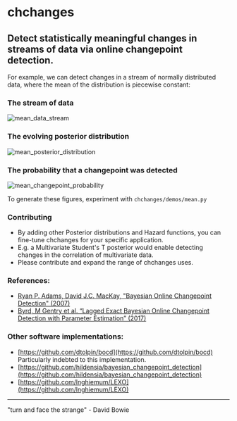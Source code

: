 # chchanges
Detect statistically meaningful changes in streams of data via online changepoint detection.
---
For example, we can detect changes in a stream of normally distributed data, where the mean of the distribution is piecewise constant:

### The stream of data
![mean_data_stream](chchanges/demos/mean_data_stream.gif)

### The evolving posterior distribution
![mean_posterior_distribution](chchanges/demos/mean_posterior_distribution.gif)

### The probability that a changepoint was detected
![mean_changepoint_probability](chchanges/demos/mean_changepoint_probability.gif)

To generate these figures, experiment with `chchanges/demos/mean.py`

### Contributing
- By adding other Posterior distributions and Hazard functions, you can fine-tune chchanges for your specific application.
- E.g. a Multivariate Student's T posterior would enable detecting changes in the correlation of multivariate data.
- Please contribute and expand the range of chchanges uses.

### References:
- [Ryan P. Adams, David J.C. MacKay, "Bayesian Online Changepoint Detection" (2007)](https://arxiv.org/abs/0710.3742)
- [Byrd, M Gentry et al. “Lagged Exact Bayesian Online Changepoint Detection with Parameter Estimation” (2017)](https://arxiv.org/abs/1710.03276)


### Other software implementations:
- [https://github.com/dtolpin/bocd](https://github.com/dtolpin/bocd) Particularly indebted to this implementation.
- [https://github.com/hildensia/bayesian_changepoint_detection](https://github.com/hildensia/bayesian_changepoint_detection)
- [https://github.com/lnghiemum/LEXO](https://github.com/lnghiemum/LEXO)

---
"turn and face the strange" - David Bowie
